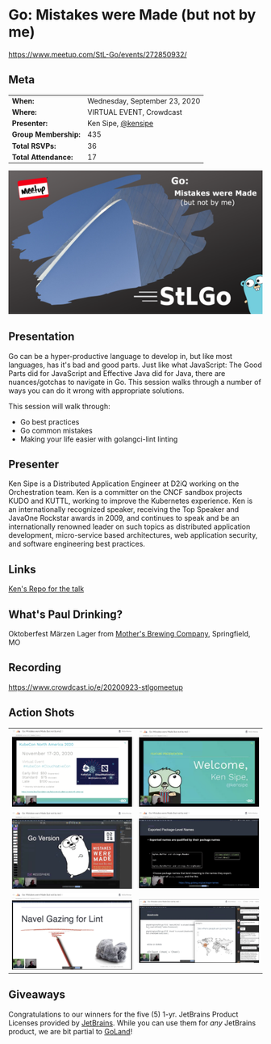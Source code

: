 # Go: Mistakes were Made (but not by me)
https://www.meetup.com/StL-Go/events/272850932/

## Meta 
| | |
| --- | --- |
| **When:** | Wednesday, September 23, 2020 |
| **Where:** | VIRTUAL EVENT, Crowdcast |
| **Presenter:** | Ken Sipe, [@kensipe](https://twitter.com/kensipe) |
| **Group Membership:** | 435 |
| **Total RSVPs:** | 36 |
| **Total Attendance:** | 17 |

![](images/cover.png)

## Presentation
Go can be a hyper-productive language to develop in, but like most languages, has it's bad and good parts. Just like what JavaScript: The Good Parts did for JavaScript and Effective Java did for Java, there are nuances/gotchas to navigate in Go. This session walks through a number of ways you can do it wrong with appropriate solutions.

This session will walk through:
* Go best practices
* Go common mistakes
* Making your life easier with golangci-lint linting

## Presenter
Ken Sipe is a Distributed Application Engineer at D2iQ working on the Orchestration team. Ken is a committer on the CNCF sandbox projects KUDO and KUTTL, working to improve the Kubernetes experience. Ken is an internationally recognized speaker, receiving the Top Speaker and JavaOne Rockstar awards in 2009, and continues to speak and be an internationally renowned leader on such topics as distributed application development, micro-service based architectures, web application security, and software engineering best practices.

## Links
[Ken's Repo for the talk](https://github.com/codementor/go-mistakes)

## What's Paul Drinking?
Oktoberfest Märzen Lager from [Mother's Brewing Company](https://www.mothersbrewing.com/), Springfield, MO

## Recording
https://www.crowdcast.io/e/20200923-stlgomeetup

## Action Shots
|  |  |
| --- | --- |
| ![](images/20200923-01.png) | ![](images/20200923-02.png) |
| ![](images/20200923-03.png) | ![](images/20200923-04.png) |
| ![](images/20200923-05.png) | ![](images/20200923-06.png) |

## Giveaways
Congratulations to our winners for the five (5) 1-yr. JetBrains Product Licenses provided by [JetBrains](https://www.jetbrains.com/). While you can use them for _any_ JetBrains product, we are bit partial to [GoLand](https://www.jetbrains.com/go/)!
